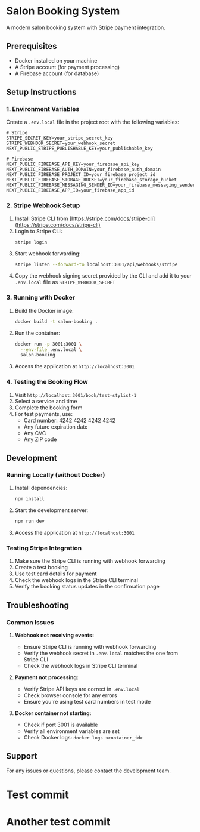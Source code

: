 # Salon Booking System

A modern salon booking system with Stripe payment integration.

## Prerequisites

- Docker installed on your machine
- A Stripe account (for payment processing)
- A Firebase account (for database)

## Setup Instructions

### 1. Environment Variables

Create a `.env.local` file in the project root with the following variables:

```env
# Stripe
STRIPE_SECRET_KEY=your_stripe_secret_key
STRIPE_WEBHOOK_SECRET=your_webhook_secret
NEXT_PUBLIC_STRIPE_PUBLISHABLE_KEY=your_publishable_key

# Firebase
NEXT_PUBLIC_FIREBASE_API_KEY=your_firebase_api_key
NEXT_PUBLIC_FIREBASE_AUTH_DOMAIN=your_firebase_auth_domain
NEXT_PUBLIC_FIREBASE_PROJECT_ID=your_firebase_project_id
NEXT_PUBLIC_FIREBASE_STORAGE_BUCKET=your_firebase_storage_bucket
NEXT_PUBLIC_FIREBASE_MESSAGING_SENDER_ID=your_firebase_messaging_sender_id
NEXT_PUBLIC_FIREBASE_APP_ID=your_firebase_app_id
```

### 2. Stripe Webhook Setup

1. Install Stripe CLI from [https://stripe.com/docs/stripe-cli](https://stripe.com/docs/stripe-cli)
2. Login to Stripe CLI:
   ```bash
   stripe login
   ```
3. Start webhook forwarding:
   ```bash
   stripe listen --forward-to localhost:3001/api/webhooks/stripe
   ```
4. Copy the webhook signing secret provided by the CLI and add it to your `.env.local` file as `STRIPE_WEBHOOK_SECRET`

### 3. Running with Docker

1. Build the Docker image:
   ```bash
   docker build -t salon-booking .
   ```

2. Run the container:
   ```bash
   docker run -p 3001:3001 \
     --env-file .env.local \
     salon-booking
   ```

3. Access the application at `http://localhost:3001`

### 4. Testing the Booking Flow

1. Visit `http://localhost:3001/book/test-stylist-1`
2. Select a service and time
3. Complete the booking form
4. For test payments, use:
   - Card number: 4242 4242 4242 4242
   - Any future expiration date
   - Any CVC
   - Any ZIP code

## Development

### Running Locally (without Docker)

1. Install dependencies:
   ```bash
   npm install
   ```

2. Start the development server:
   ```bash
   npm run dev
   ```

3. Access the application at `http://localhost:3001`

### Testing Stripe Integration

1. Make sure the Stripe CLI is running with webhook forwarding
2. Create a test booking
3. Use test card details for payment
4. Check the webhook logs in the Stripe CLI terminal
5. Verify the booking status updates in the confirmation page

## Troubleshooting

### Common Issues

1. **Webhook not receiving events:**
   - Ensure Stripe CLI is running with webhook forwarding
   - Verify the webhook secret in `.env.local` matches the one from Stripe CLI
   - Check the webhook logs in Stripe CLI terminal

2. **Payment not processing:**
   - Verify Stripe API keys are correct in `.env.local`
   - Check browser console for any errors
   - Ensure you're using test card numbers in test mode

3. **Docker container not starting:**
   - Check if port 3001 is available
   - Verify all environment variables are set
   - Check Docker logs: `docker logs <container_id>`

## Support

For any issues or questions, please contact the development team.
# Test commit

# Another test commit
